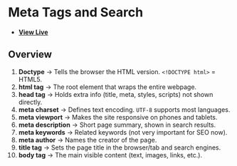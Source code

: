 # Meta Tags and Search

- [**View Live**](https://tahmid-sarker.github.io/Modern-HTML-CSS-Notes/01-Essential-HTML/01-Meta-Tags-and-Search/)

## Overview

1. **Doctype** → Tells the browser the HTML version. `<!DOCTYPE html>` = HTML5.
2. **html tag** → The root element that wraps the entire webpage.
3. **head tag** → Holds extra info (title, meta, styles, scripts) not shown directly.
4. **meta charset** → Defines text encoding. `UTF-8` supports most languages.
5. **meta viewport** → Makes the site responsive on phones and tablets.
6. **meta description** → Short page summary, shown in search results.
7. **meta keywords** → Related keywords (not very important for SEO now).
8. **meta author** → Names the creator of the page.
9. **title tag** → Sets the page title in the browser/tab and search engines.
10. **body tag** → The main visible content (text, images, links, etc.).